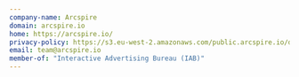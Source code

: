 ```yaml
---
company-name: Arcspire
domain: arcspire.io
home: https://arcspire.io/
privacy-policy: https://s3.eu-west-2.amazonaws.com/public.arcspire.io/docs/ARCSPIRE-PrivacyPolicy_v1.0.pdf
email: team@arcspire.io
member-of: "Interactive Advertising Bureau (IAB)"
---
```




